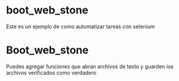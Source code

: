 # boot_web_stone
<p>Este es un ejemplo de como automatizar tareas con selenium</p>
<h1>Boot_web_stone</h1>
<p>Puedes agregar funciones que abran archivos de texto y guarden los archivos verificados como verdadero </p>
